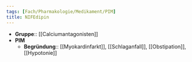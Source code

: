 ```yaml
---
tags: [Fach/Pharmakologie/Medikament/PIM]
title: NIFEdipin
---
```

- **Gruppe**:: [[Calciumantagonisten]]
- **PIM**
	- **Begründung**:: [[Myokardinfarkt]], [[Schlaganfall]], [[Obstipation]], [[Hypotonie]]